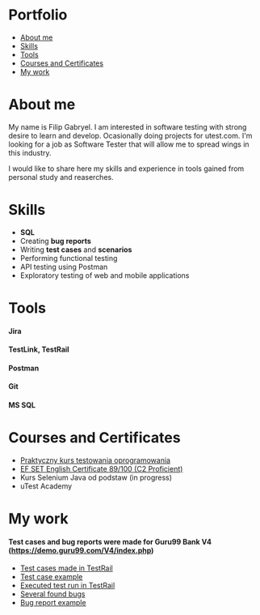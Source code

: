 # Portfolio

+ [About me](https://github.com/FilipGabryel/Portfolio#About-me)
+ [Skills](https://github.com/FilipGabryel/Portfolio#Skills)
+ [Tools](https://github.com/FilipGabryel/Portfolio#Tools)
+ [Courses and Certificates](https://github.com/FilipGabryel/Portfolio#Courses-and-Certificates)
+ [My work](https://github.com/FilipGabryel/Portfolio#My-work)


# About me
My name is Filip Gabryel. I am interested in software testing with strong desire to learn and develop. Ocasionally doing projects for utest.com. I'm looking for a job as Software Tester that will allow me to spread wings in this industry.

I would like to share here my skills and experience in tools gained from personal study and reaserches.

# Skills
+ **SQL**
+ Creating **bug reports** 
+ Writing **test cases** and **scenarios**
+ Performing functional testing
+ API testing using Postman 
+ Exploratory testing of web and mobile applications

# Tools
#### **Jira**   
#### **TestLink**, **TestRail**
#### **Postman**
#### **Git**
#### **MS SQL**

# Courses and Certificates
+ [Praktyczny kurs testowania oprogramowania](https://www.udemy.com/certificate/UC-71fd7403-60ec-4414-899c-d3d783957a4e/)     
+ [EF SET English Certificate 89/100 (C2 Proficient)](https://www.efset.org/cert/a5CfQW)
+ Kurs Selenium Java od podstaw (in progress)
+ uTest Academy

# My work

#### Test cases and bug reports were made for Guru99 Bank V4 (https://demo.guru99.com/V4/index.php)
+ [Test cases made in TestRail](https://drive.google.com/file/d/1katKe5DwwGqISmMnZD3uQYOp8o8Orw5k/view?usp=sharing)
+ [Test case example](https://drive.google.com/file/d/19wThxZbJl0W5R-VHX-0rt3NYwlJOapjA/view?usp=sharing)
+ [Executed test run in TestRail](https://drive.google.com/file/d/105VOBZBzf68eQ1I5fAAUeie-pHuc6Rm6/view?usp=sharing)
+ [Several found bugs](https://drive.google.com/file/d/1UJKeYjnJTP5oQySF-Kp55mMMohR4KUwp/view?usp=sharing)
+ [Bug report example](https://drive.google.com/file/d/1lW1WtS36d-TTCTz3D8tDt8MeBC2cvYQJ/view?usp=sharing)


